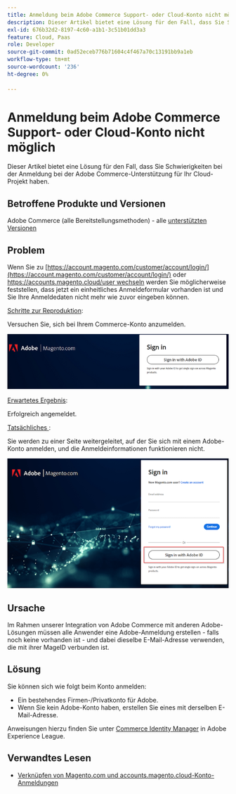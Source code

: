```yaml
---
title: Anmeldung beim Adobe Commerce Support- oder Cloud-Konto nicht möglich
description: Dieser Artikel bietet eine Lösung für den Fall, dass Sie Schwierigkeiten bei der Anmeldung bei der Adobe Commerce-Unterstützung für Ihr Cloud-Projekt haben.
exl-id: 676b32d2-8197-4c60-a1b1-3c51b01dd3a3
feature: Cloud, Paas
role: Developer
source-git-commit: 0ad52eceb776b71604c4f467a70c13191bb9a1eb
workflow-type: tm+mt
source-wordcount: '236'
ht-degree: 0%

---
```


# Anmeldung beim Adobe Commerce Support- oder Cloud-Konto nicht möglich

Dieser Artikel bietet eine Lösung für den Fall, dass Sie Schwierigkeiten bei der Anmeldung bei der Adobe Commerce-Unterstützung für Ihr Cloud-Projekt haben.

## Betroffene Produkte und Versionen

Adobe Commerce (alle Bereitstellungsmethoden) - alle [unterstützten Versionen](https://www.adobe.com/content/dam/cc/en/legal/terms/enterprise/pdfs/Adobe-Commerce-Software-Lifecycle-Policy.pdf)

## Problem

Wenn Sie zu [https://account.magento.com/customer/account/login/](https://account.magento.com/customer/account/login/) oder [https://accounts.magento.cloud/user wechseln](https://accounts.magento.cloud/user) werden Sie möglicherweise feststellen, dass jetzt ein einheitliches Anmeldeformular vorhanden ist und Sie Ihre Anmeldedaten nicht mehr wie zuvor eingeben können.

<u>Schritte zur Reproduktion</u>:

Versuchen Sie, sich bei Ihrem Commerce-Konto anzumelden.

![adobe-login-one](assets/adobe-login-one.png)

<u>Erwartetes Ergebnis</u>:

Erfolgreich angemeldet.

<u>Tatsächliches </u>:

Sie werden zu einer Seite weitergeleitet, auf der Sie sich mit einem Adobe-Konto anmelden, und die Anmeldeinformationen funktionieren nicht.

![adobe-login-two](assets/adobe-login-two.png)


## Ursache

Im Rahmen unserer Integration von Adobe Commerce mit anderen Adobe-Lösungen müssen alle Anwender eine Adobe-Anmeldung erstellen - falls noch keine vorhanden ist - und dabei dieselbe E-Mail-Adresse verwenden, die mit ihrer MageID verbunden ist.

## Lösung

Sie können sich wie folgt beim Konto anmelden:

- Ein bestehendes Firmen-/Privatkonto für Adobe.
- Wenn Sie kein Adobe-Konto haben, erstellen Sie eines mit derselben E-Mail-Adresse.

Anweisungen hierzu finden Sie unter [Commerce Identity Manager](https://experienceleague.adobe.com/docs/commerce-admin/start/commerce-account/commerce-identity-manager.html?lang=de) in Adobe Experience League.

## Verwandtes Lesen

- [Verknüpfen von Magento.com und accounts.magento.cloud-Konto-Anmeldungen](/help/faq/general/linking-magento-com-and-accounts-magento-cloud-account-logins.md)
